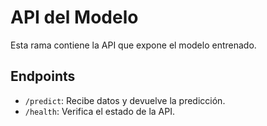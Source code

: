 # API del Modelo

Esta rama contiene la API que expone el modelo entrenado.

## Endpoints
- `/predict`: Recibe datos y devuelve la predicción.
- `/health`: Verifica el estado de la API.